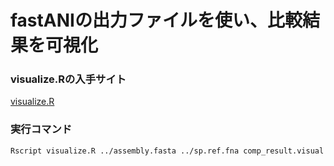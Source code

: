 # fastANIの出力ファイルを使い、比較結果を可視化

### visualize.Rの入手サイト
[visualize.R](https://github.com/ParBLiSS/FastANI/blob/master/scripts/visualize.R)

### 実行コマンド
```
Rscript visualize.R ../assembly.fasta ../sp.ref.fna comp_result.visual
```


